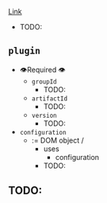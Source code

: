 [Link](https://maven.apache.org/ref/4.0.0-alpha-9/maven-model/maven.html)

* TODO:
## `plugin`
* 👁️Required 👁️
  * `groupId`
    * TODO:
  * `artifactId`
    * TODO:
  * `version`
    * TODO:
* `configuration`
  * := DOM object / 
    * uses
      * configuration
    * TODO:

## TODO: